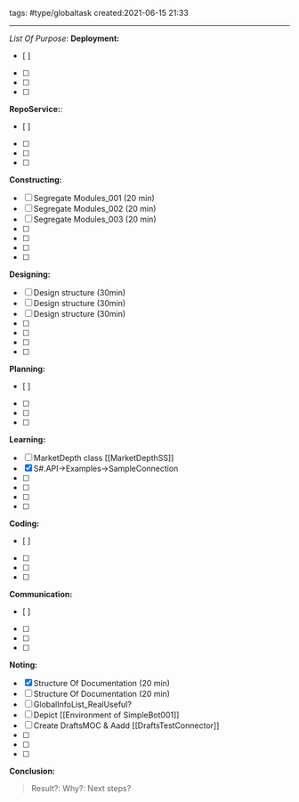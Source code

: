 tags: #type/globaltask 
created:2021-06-15 21:33
___
_List Of Purpose_:
**Deployment:**
- [ ] 
- [ ] 
- [ ] 
- [ ] 
 **RepoService:**:
- [ ] 
- [ ] 
- [ ] 
- [ ] 
**Constructing:**
- [ ] Segregate Modules_001  (20 min)
- [ ] Segregate Modules_002  (20 min)
- [ ] Segregate Modules_003  (20 min)
- [ ] 
- [ ] 
- [ ] 
- [ ] 
**Designing:**
- [ ] Design structure (30min)
- [ ] Design structure (30min)
- [ ] Design structure (30min)
- [ ] 
- [ ] 
- [ ] 
- [ ] 
**Planning:**
- [ ] 
- [ ] 
- [ ] 
- [ ] 
**Learning:**
- [ ] MarketDepth class [[MarketDepthSS]]
- [x] S#.API->Examples->SampleConnection
- [ ] 
- [ ] 
- [ ] 
- [ ] 
**Coding:**
- [ ] 
- [ ] 
- [ ] 
- [ ] 
**Communication:**
- [ ] 
- [ ] 
- [ ] 
- [ ] 
**Noting:**
- [x] Structure Of Documentation (20 min)
- [ ] Structure Of Documentation (20 min)
- [ ] GlobalInfoList_RealUseful?
- [ ] Depict [[Environment of SimpleBot001]]
- [ ] Create DraftsMOC & Aadd [[DraftsTestConnector]]
- [ ] 
- [ ] 
- [ ] 

**Conclusion:**
> Result?:
> Why?:
> Next steps?
